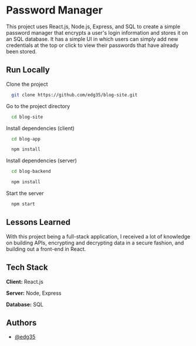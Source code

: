 
# Password Manager

This project uses React.js, Node.js, Express, and SQL to create a simple password manager that encrypts a user's login information and stores it on an SQL database. It has a simple UI in which users can simply add new credentials at the top or click to view their passwords that have already been stored.


## Run Locally

Clone the project

```bash
  git clone https://github.com/edg35/blog-site.git
```

Go to the project directory

```bash
  cd blog-site
```

Install dependencies (client)

```bash
  cd blog-app
```

```bash
  npm install
```

Install dependencies (server)
```bash
  cd blog-backend
```

```bash
  npm install
```

Start the server

```bash
  npm start
```


## Lessons Learned

With this project being a full-stack application, I received a lot of knowledge on building APIs, encrypting and decrypting data in a secure fashion, and building out a front-end in React.


## Tech Stack

**Client:** React.js

**Server:** Node, Express

**Database:** SQL


## Authors

- [@edg35](https://www.github.com/edg35)
